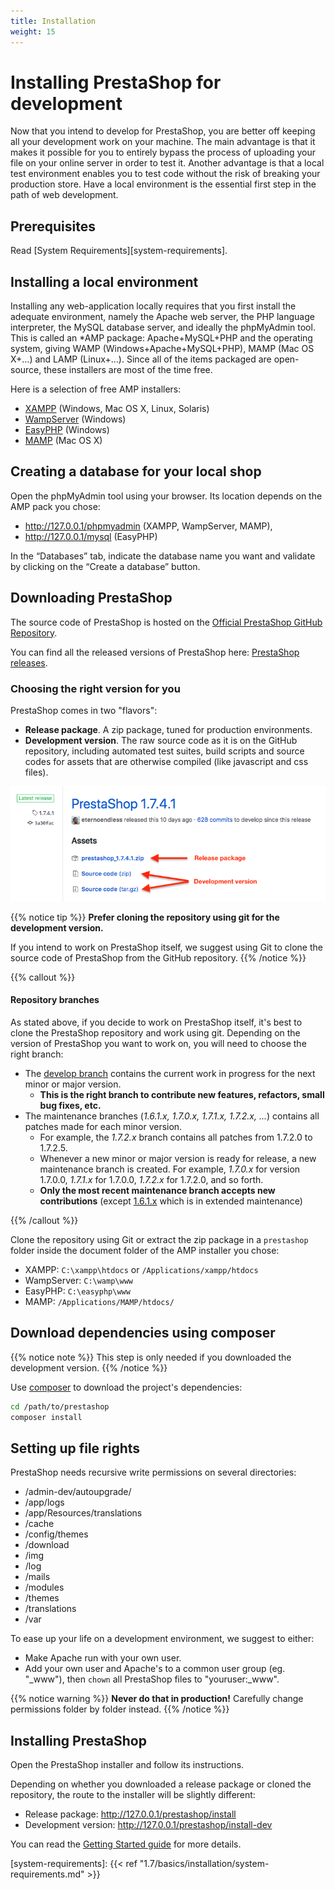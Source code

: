 ```yaml
---
title: Installation
weight: 15
---
```


# Installing PrestaShop for development

Now that you intend to develop for PrestaShop, you are better off keeping all your development work on your machine. The main advantage is that it makes it possible for you to entirely bypass the process of uploading your file on your online server in order to test it. Another advantage is that a local test environment enables you to test code without the risk of breaking your production store. Have a local environment is the essential first step in the path of web development.

## Prerequisites

Read [System Requirements][system-requirements].

## Installing a local environment

Installing any web-application locally requires that you first install the adequate environment, namely the Apache web server, the PHP language interpreter, the MySQL database server, and ideally the phpMyAdmin tool. This is called an *AMP package: Apache+MySQL+PHP and the operating system, giving WAMP (Windows+Apache+MySQL+PHP), MAMP (Mac OS X+…) and LAMP (Linux+…). Since all of the items packaged are open-source, these installers are most of the time free.

Here is a selection of free AMP installers:

* [XAMPP](http://www.apachefriends.org/en/xampp.html) (Windows, Mac OS X, Linux, Solaris)
* [WampServer](http://www.wampserver.com/en/) (Windows)
* [EasyPHP](http://www.easyphp.org/) (Windows)
* [MAMP](http://www.mamp.info/) (Mac OS X)



## Creating a database for your local shop

Open the phpMyAdmin tool using your browser. Its location depends on the AMP pack you chose:

* http://127.0.0.1/phpmyadmin (XAMPP, WampServer, MAMP),
* http://127.0.0.1/mysql (EasyPHP)

In the “Databases” tab, indicate the database name you want and validate by clicking on the “Create a database” button.

## Downloading PrestaShop

The source code of PrestaShop is hosted on the [Official PrestaShop GitHub Repository](https://github.com/PrestaShop/PrestaShop/).

You can find all the released versions of PrestaShop here: [PrestaShop releases](https://github.com/PrestaShop/PrestaShop/releases).

### Choosing the right version for you

PrestaShop comes in two "flavors":

- **Release package**. A zip package, tuned for production environments.
- **Development version**. The raw source code as it is on the GitHub repository, including automated test suites, build scripts and source codes for assets that are otherwise compiled (like javascript and css files).

![Download files](img/download-links.png)

{{% notice tip %}}
**Prefer cloning the repository using git for the development version.**

If you intend to work on PrestaShop itself, we suggest using Git to clone the source code of PrestaShop from the GitHub repository.
{{% /notice %}}

{{% callout %}}

#### Repository branches

As stated above, if you decide to work on PrestaShop itself, it's best to clone the PrestaShop repository and work using git. Depending on the version of PrestaShop you want to work on, you will need to choose the right branch:

* The [develop branch](https://github.com/PrestaShop/PrestaShop/tree/develop) contains the current work in progress for the next minor or major version.
    - **This is the right branch to contribute new features, refactors, small bug fixes, etc.**
* The maintenance branches (_1.6.1.x, 1.7.0.x, 1.7.1.x, 1.7.2.x, ..._) contains all patches made for each minor version.
    - For example, the _1.7.2.x_ branch contains all patches from 1.7.2.0 to 1.7.2.5.
    - Whenever a new minor or major version is ready for release, a new maintenance branch is created. For example, _1.7.0.x_ for version 1.7.0.0, _1.7.1.x_ for 1.7.0.0, _1.7.2.x_ for 1.7.2.0, and so forth.
    - **Only the most recent maintenance branch accepts new contributions** (except [1.6.1.x](https://github.com/PrestaShop/PrestaShop/tree/1.6.1.x) which is in extended maintenance)
    
{{% /callout %}}

Clone the repository using Git or extract the zip package in a `prestashop` folder inside the document folder of the AMP installer you chose:

* XAMPP: `C:\xampp\htdocs` or `/Applications/xampp/htdocs`
* WampServer: `C:\wamp\www`
* EasyPHP: `C:\easyphp\www`
* MAMP: `/Applications/MAMP/htdocs/`

## Download dependencies using composer

{{% notice note %}}
This step is only needed if you downloaded the development version.
{{% /notice %}}

Use [composer](https://getcomposer.org/download/) to download the project's dependencies:

```bash
cd /path/to/prestashop
composer install
```

## Setting up file rights

PrestaShop needs recursive write permissions on several directories:

- /admin-dev/autoupgrade/
- /app/logs
- /app/Resources/translations
- /cache
- /config/themes
- /download
- /img
- /log
- /mails
- /modules
- /themes
- /translations
- /var

To ease up your life on a development environment, we suggest to either:

- Make Apache run with your own user.
- Add your own user and Apache's to a common user group (eg. "_www"), then `chown` all PrestaShop files to "youruser:_www". 

{{% notice warning %}}
<b>Never do that in production!</b> Carefully change permissions folder by folder instead.
{{% /notice %}}

## Installing PrestaShop

Open the PrestaShop installer and follow its instructions.

Depending on whether you downloaded a release package or cloned the repository, the route to the installer will be slightly different:

- Release package: http://127.0.0.1/prestashop/install
- Development version: http://127.0.0.1/prestashop/install-dev

You can read the [Getting Started guide][getting-started-guide] for more details.


[getting-started-guide]: http://doc.prestashop.com/display/PS17/Getting+Started
[system-requirements]: {{< ref "1.7/basics/installation/system-requirements.md" >}}
